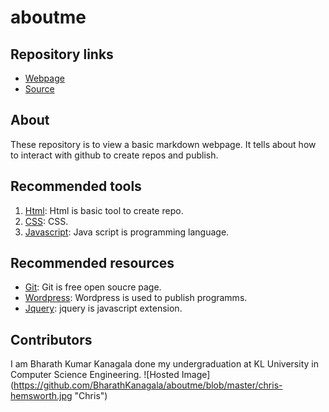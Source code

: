 # aboutme
## Repository links
- [Webpage](https://github.com/BharathKanagala/aboutme "Webpage")
- [Source]()
## About
These repository is  to view a basic markdown webpage. It tells about how to interact with github to create repos and publish.
## Recommended tools
1. [Html](https://www.tutorialspoint.com/html_online_training/index.asp "Html"): Html is basic tool to create repo.
1. [CSS](https://www.tutorialspoint.com/css_online_training/index.asp "CSS"): CSS.
1. [Javascript](https://www.tutorialspoint.com/javascript/index.htm "Javascript"): Java script is programming language.
## Recommended resources
- [Git](https://git-scm.com/): Git is free open soucre page.
- [Wordpress](https://wordpress.com/ "Wordpress"): Wordpress is used to publish programms.
- [Jquery](https://jquery.com/ "Jquery"): jquery is javascript extension.
## Contributors
I am Bharath Kumar Kanagala done my undergraduation at KL University in Computer Science Engineering.
![Hosted Image] (https://github.com/BharathKanagala/aboutme/blob/master/chris-hemsworth.jpg "Chris")
